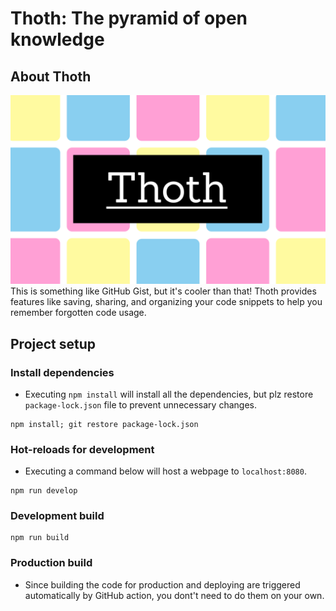 # Thoth: The pyramid of open knowledge
## About Thoth
![Thoth banner image](./docs/images/Banner.png)
This is something like GitHub Gist, but it's cooler than that! Thoth provides features like saving, sharing, and organizing your code snippets to help you remember forgotten code usage.

## Project setup
### Install dependencies
* Executing `npm install` will install all the dependencies, but plz restore `package-lock.json` file to prevent unnecessary changes.
```
npm install; git restore package-lock.json
```

### Hot-reloads for development
* Executing a command below will host a webpage to `localhost:8080`.
```
npm run develop
```

### Development build
```
npm run build
```

### Production build
* Since building the code for production and deploying are triggered automatically by GitHub action, you dont't need to do them on your own.

